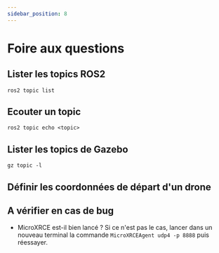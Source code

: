 ```yaml
---
sidebar_position: 8
---
```

# Foire aux questions
## Lister les topics ROS2
`ros2 topic list`
## Ecouter un topic
`ros2 topic echo <topic>`
## Lister les topics de Gazebo
`gz topic -l`
## Définir les coordonnées de départ d'un drone
## A vérifier en cas de bug
- MicroXRCE est-il bien lancé ? Si ce n'est pas le cas, lancer dans un nouveau terminal la commande `MicroXRCEAgent udp4 -p 8888` puis réessayer.